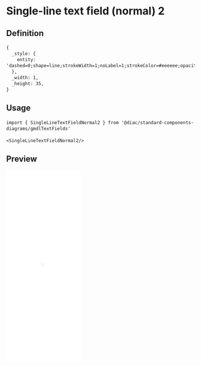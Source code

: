 # Single-line text field (normal) 2

## Definition

```
{
  _style: { 
    entity: 'dashed=0;shape=line;strokeWidth=1;noLabel=1;strokeColor=#eeeeee;opacity=50;',
  },
  _width: 1,
  _height: 35,
}
```

## Usage

```
import { SingleLineTextFieldNormal2 } from '@diac/standard-components-diagrams/gmdlTextFields'

<SingleLineTextFieldNormal2/>
```

## Preview

<img src="./single-line-text-field-normal-2.png" width="200"/>
